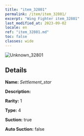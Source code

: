 ```yaml
---
title: "item_32801"
permalink: /item/item_32801/
excerpt: "Wing Fighter item_32801"
last_modified_at: 2023-09-02
locale: en
ref: "item_32801.md"
toc: false
classes: wide
---
```



 ![Unknown_32801](/images/item/Settlement_star_p.png)



## Details

 **Name:** *Settlement_star* 

 **Description:** 

 **Rarity:** 1 

 **Type:** 4 

 **Suction:** true 

 **Auto Suction:** false 


